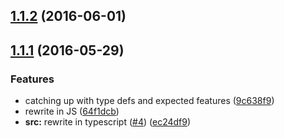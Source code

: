 <a name="1.1.2"></a>
## [1.1.2](https://github.com/TylorS/most-proxy/compare/v1.1.1...v1.1.2) (2016-06-01)



<a name="1.1.1"></a>
## [1.1.1](https://github.com/TylorS/most-proxy/compare/9c638f9...v1.1.1) (2016-05-29)


### Features

* catching up with type defs and expected features ([9c638f9](https://github.com/TylorS/most-proxy/commit/9c638f9))
* rewrite in JS ([64f1dcb](https://github.com/TylorS/most-proxy/commit/64f1dcb))
* **src:** rewrite in typescript ([#4](https://github.com/TylorS/most-proxy/issues/4)) ([ec24df9](https://github.com/TylorS/most-proxy/commit/ec24df9))



